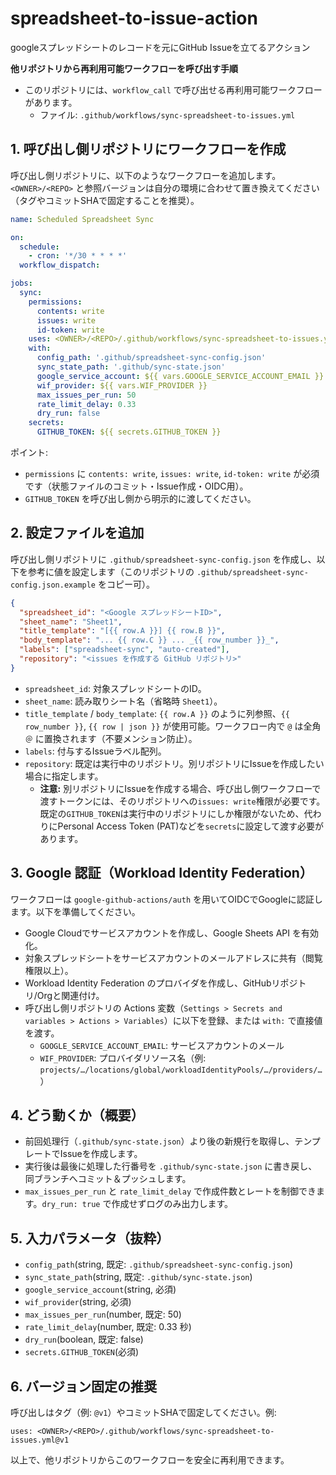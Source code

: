 # spreadsheet-to-issue-action
googleスプレッドシートのレコードを元にGitHub Issueを立てるアクション

**他リポジトリから再利用可能ワークフローを呼び出す手順**

- このリポジトリには、`workflow_call` で呼び出せる再利用可能ワークフローがあります。
  - ファイル: `.github/workflows/sync-spreadsheet-to-issues.yml`

## 1. 呼び出し側リポジトリにワークフローを作成

呼び出し側リポジトリに、以下のようなワークフローを追加します。`<OWNER>/<REPO>` と参照バージョンは自分の環境に合わせて置き換えてください（タグやコミットSHAで固定することを推奨）。

```yaml
name: Scheduled Spreadsheet Sync

on:
  schedule:
    - cron: '*/30 * * * *'
  workflow_dispatch:

jobs:
  sync:
    permissions:
      contents: write
      issues: write
      id-token: write
    uses: <OWNER>/<REPO>/.github/workflows/sync-spreadsheet-to-issues.yml@vX.Y.Z
    with:
      config_path: '.github/spreadsheet-sync-config.json'
      sync_state_path: '.github/sync-state.json'
      google_service_account: ${{ vars.GOOGLE_SERVICE_ACCOUNT_EMAIL }}
      wif_provider: ${{ vars.WIF_PROVIDER }}
      max_issues_per_run: 50
      rate_limit_delay: 0.33
      dry_run: false
    secrets:
      GITHUB_TOKEN: ${{ secrets.GITHUB_TOKEN }}
```

ポイント:
- `permissions` に `contents: write`, `issues: write`, `id-token: write` が必須です（状態ファイルのコミット・Issue作成・OIDC用）。
- `GITHUB_TOKEN` を呼び出し側から明示的に渡してください。

## 2. 設定ファイルを追加

呼び出し側リポジトリに `.github/spreadsheet-sync-config.json` を作成し、以下を参考に値を設定します（このリポジトリの `.github/spreadsheet-sync-config.json.example` をコピー可）。

```json
{
  "spreadsheet_id": "<Google スプレッドシートID>",
  "sheet_name": "Sheet1",
  "title_template": "[{{ row.A }}] {{ row.B }}",
  "body_template": "... {{ row.C }} ... _{{ row_number }}_",
  "labels": ["spreadsheet-sync", "auto-created"],
  "repository": "<issues を作成する GitHub リポジトリ>"
}
```

- `spreadsheet_id`: 対象スプレッドシートのID。
- `sheet_name`: 読み取りシート名（省略時 `Sheet1`）。
- `title_template` / `body_template`: `{{ row.A }}` のように列参照、`{{ row_number }}`, `{{ row | json }}` が使用可能。ワークフロー内で `@` は全角 `＠` に置換されます（不要メンション防止）。
- `labels`: 付与するIssueラベル配列。
- `repository`: 既定は実行中のリポジトリ。別リポジトリにIssueを作成したい場合に指定します。
  - **注意:** 別リポジトリにIssueを作成する場合、呼び出し側ワークフローで渡すトークンには、そのリポジトリへの`issues: write`権限が必要です。既定の`GITHUB_TOKEN`は実行中のリポジトリにしか権限がないため、代わりにPersonal Access Token (PAT)などを`secrets`に設定して渡す必要があります。

## 3. Google 認証（Workload Identity Federation）

ワークフローは `google-github-actions/auth` を用いてOIDCでGoogleに認証します。以下を準備してください。

- Google Cloudでサービスアカウントを作成し、Google Sheets API を有効化。
- 対象スプレッドシートをサービスアカウントのメールアドレスに共有（閲覧権限以上）。
- Workload Identity Federation のプロバイダを作成し、GitHubリポジトリ/Orgと関連付け。
- 呼び出し側リポジトリの Actions 変数（`Settings > Secrets and variables > Actions > Variables`）に以下を登録、または `with:` で直接値を渡す。
  - `GOOGLE_SERVICE_ACCOUNT_EMAIL`: サービスアカウントのメール
  - `WIF_PROVIDER`: プロバイダリソース名（例: `projects/…/locations/global/workloadIdentityPools/…/providers/…`）

## 4. どう動くか（概要）

- 前回処理行（`.github/sync-state.json`）より後の新規行を取得し、テンプレートでIssueを作成します。
- 実行後は最後に処理した行番号を `.github/sync-state.json` に書き戻し、同ブランチへコミット＆プッシュします。
- `max_issues_per_run` と `rate_limit_delay` で作成件数とレートを制御できます。`dry_run: true` で作成せずログのみ出力します。

## 5. 入力パラメータ（抜粋）

- `config_path`(string, 既定: `.github/spreadsheet-sync-config.json`)
- `sync_state_path`(string, 既定: `.github/sync-state.json`)
- `google_service_account`(string, 必須)
- `wif_provider`(string, 必須)
- `max_issues_per_run`(number, 既定: 50)
- `rate_limit_delay`(number, 既定: 0.33 秒)
- `dry_run`(boolean, 既定: false)
- `secrets.GITHUB_TOKEN`(必須)

## 6. バージョン固定の推奨

呼び出しはタグ（例: `@v1`）やコミットSHAで固定してください。例:

```
uses: <OWNER>/<REPO>/.github/workflows/sync-spreadsheet-to-issues.yml@v1
```

以上で、他リポジトリからこのワークフローを安全に再利用できます。
